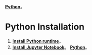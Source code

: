 [**Python**](https://github.com/AdamXu23/Python)。
# Python Installation
1. [**Install Python runtime**](https://github.com/AdamXu23/Python/tree/main/Day01_Install_and_Create_Project/Install_Python_runtime "在新分頁開啓鏈接")。
2. [**Install Jupyter Notebook**](https://github.com/AdamXu23/Python/tree/main/Day01_Install_and_Create_Project/Install_Jupyter_Notebook "在新分頁開啓鏈接")。
[**Python**](https://github.com/AdamXu23/Python)。
